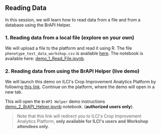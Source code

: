 ## Reading Data

In this session, we will learn how to read data from a file and from a database using the BrAPI Helper.

### 1. Reading data from a local file (explore on your own)

We will upload a file to the platform and read it using R. The file `phenotype_test_data_workshop.csv` is available [here](data/phenotype_test_data_workshop.csv). The notebook is available here: [demo_1_Read_File.ipynb](demo_1_Read_File.ipynb).

### 2. Reading data from using the BrAPI Helper (live demo)
    
We will launch this demo on ILCI's Crop Improvement Analytics Platform by following [this link](https://ciap.ilci.scienceversa.com/hub/user-redirect/git-pull?repo=https%3A%2F%2Fgithub.com%2Fagostof%2FILCI-CIAP-Workshops&urlpath=lab%2Ftree%2FILCI-CIAP-Workshops%2FOnboarding_20240703%2F03_reading_data%2Fdemo_2_BrAPI_Helper.ipynb&branch=main). Continue on the platform, where the demo will open in a new tab.

This will open the `BrAPI Helper` demo instructions [demo_2_BrAPI_Helper.ipynb](demo_2_BrAPI_Helper.ipynb) notebook. (**authorized users only**).

>Note that this link will redirect you to ILCI's Crop Improvement Analytics Platform, **only available for ILCI's users and Workshop attendees only**.
